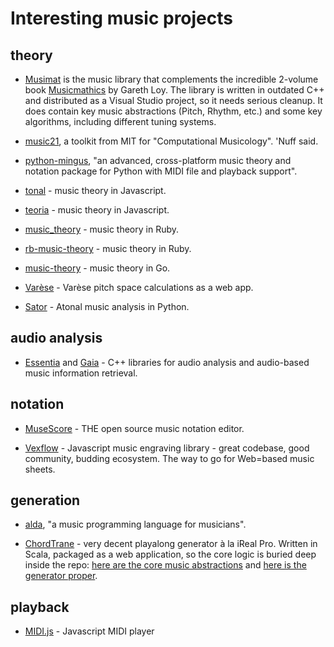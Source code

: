# Interesting music projects

## theory

- [Musimat](http://www.musimat.com/) is the music library that complements the incredible 2-volume book [Musicmathics](http://www.musimathics.com/) by Gareth Loy. The library is written in outdated C++ and distributed as a Visual Studio project, so it needs serious cleanup. It does contain key music abstractions (Pitch, Rhythm, etc.) and some key algorithms, including different tuning systems.

- [music21](https://github.com/cuthbertlab/music21), a toolkit from MIT for "Computational Musicology". 'Nuff said.

- [python-mingus](https://github.com/bspaans/python-mingus), "an advanced, cross-platform music theory and notation package for Python with MIDI file and playback support".

- [tonal](https://github.com/danigb/tonal) - music theory in Javascript.

- [teoria](https://github.com/saebekassebil/teoria) - music theory in Javascript.

- [music_theory](https://github.com/beneggett/music_theory) - music theory in Ruby.

- [rb-music-theory](https://github.com/chrisbratlien/rb-music-theory) - music theory in Ruby.

- [music-theory](https://github.com/go-music-theory/music-theory) - music theory in Go.

- [Varèse](https://github.com/WChargin/varese) - Varèse pitch space calculations as a web app.

- [Sator](https://github.com/calebsmith/Sator) - Atonal music analysis in Python.

## audio analysis

- [Essentia](https://github.com/MTG/essentia) and [Gaia](https://github.com/MTG/gaia) - C++ libraries for audio analysis and audio-based music information retrieval.

## notation

- [MuseScore](https://musescore.org) - THE open source music notation editor.

- [Vexflow](https://github.com/0xfe/vexflow) - Javascript music engraving library - great codebase, good community, budding ecosystem. The way to go for Web=based music sheets. 

## generation

- [alda](https://github.com/alda-lang/alda), "a music programming language for musicians".

- [ChordTrane](https://github.com/larryoatmeal/ChordTrane) - very decent playalong generator à la iReal Pro. Written in Scala, packaged as a web application, so the core logic is buried deep inside the repo: [here are the core music abstractions](https://github.com/larryoatmeal/ChordTrane/tree/master/app/models/MusicRepresentation) and [here is the generator proper](https://github.com/larryoatmeal/ChordTrane/tree/master/app/models/Playback).

## playback

- [MIDI.js](https://github.com/mudcube/MIDI.js/) - Javascript MIDI player

